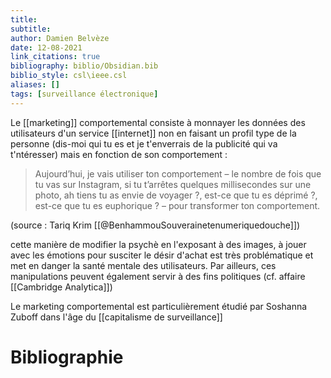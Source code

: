 ```yaml
---
title: 
subtitle:
author: Damien Belvèze
date: 12-08-2021
link_citations: true
bibliography: biblio/Obsidian.bib
biblio_style: csl\ieee.csl
aliases: []
tags: [surveillance électronique]
---
```


Le [[marketing]] comportemental consiste à monnayer les données des utilisateurs d'un service [[internet]] non en faisant un profil type de la personne (dis-moi qui tu es et je t'enverrais de la publicité qui va t'ntéresser) mais en fonction de son comportement : 

> Aujourd’hui, je vais utiliser ton comportement – le nombre de fois que tu vas sur Instagram, si tu t’arrêtes quelques millisecondes sur une photo, ah tiens tu as envie de voyager ?, est-ce que tu es déprimé ?, est-ce que tu es euphorique ? – pour transformer ton comportement.

(source : Tariq Krim [[@BenhammouSouverainetenumeriquedouche]])

cette manière de modifier la psychè en l'exposant à des images, à jouer avec les émotions pour susciter le désir d'achat est très problématique et met en danger la santé mentale des utilisateurs. Par ailleurs, ces manipulations peuvent également servir à des fins politiques (cf. affaire [[Cambridge Analytica]]) 

Le marketing comportemental est particulièrement étudié par Soshanna Zuboff dans l'âge du [[capitalisme de surveillance]]






# Bibliographie
